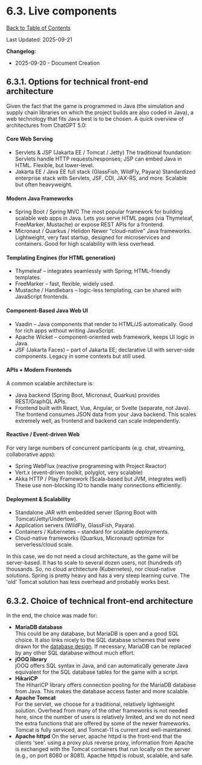 # 6.3. Live components

[Back to Table of Contents](../../README.md)

Last Updated: 2025-09-21

__Changelog:__
 - 2025-09-20 - Document Creation


## 6.3.1. Options for technical front-end architecture

Given the fact that the game is programmed in Java (the simulation and supply chain libraries on which the project builds are also coded in Java), a web technology that fits Java best is to be chosen. A quick overview of architectures from ChatGPT 5.0:

#### Core Web Serving
- Servlets & JSP (Jakarta EE / Tomcat / Jetty)
  The traditional foundation: Servlets handle HTTP requests/responses; JSP can embed Java in HTML. Flexible, but lower-level.
- Jakarta EE / Java EE full stack (GlassFish, WildFly, Payara)
  Standardized enterprise stack with Servlets, JSF, CDI, JAX-RS, and more. Scalable but often heavyweight.

#### Modern Java Frameworks
- Spring Boot / Spring MVC
  The most popular framework for building scalable web apps in Java. Lets you serve HTML pages (via Thymeleaf, FreeMarker, Mustache) or expose REST APIs for a frontend.
- Micronaut / Quarkus / Helidon
  Newer "cloud-native" Java frameworks. Lightweight, very fast startup, designed for microservices and containers. Good for high scalability with less overhead.

#### Templating Engines (for HTML generation)
- Thymeleaf – integrates seamlessly with Spring; HTML-friendly templates.
- FreeMarker – fast, flexible, widely used.
- Mustache / Handlebars – logic-less templating, can be shared with JavaScript frontends.

#### Component-Based Java Web UI
- Vaadin – Java components that render to HTML/JS automatically. Good for rich apps without writing JavaScript.
- Apache Wicket – component-oriented web framework, keeps UI logic in Java.
- JSF (Jakarta Faces) – part of Jakarta EE; declarative UI with server-side components. Legacy in some contexts but still used.

#### APIs + Modern Frontends
A common scalable architecture is:
- Java backend (Spring Boot, Micronaut, Quarkus) provides REST/GraphQL APIs.
- Frontend built with React, Vue, Angular, or Svelte (separate, not Java).
  The frontend consumes JSON data from your Java backend.
  This scales extremely well, as frontend and backend can scale independently.

#### Reactive / Event-driven Web
For very large numbers of concurrent participants (e.g. chat, streaming, collaborative apps):
- Spring WebFlux (reactive programming with Project Reactor)
- Vert.x (event-driven toolkit, polyglot, very scalable)
- Akka HTTP / Play Framework (Scala-based but JVM, integrates well)
These use non-blocking IO to handle many connections efficiently.

#### Deployment & Scalability
- Standalone JAR with embedded server (Spring Boot with Tomcat/Jetty/Undertow).
- Application servers (WildFly, GlassFish, Payara).
- Containers / Kubernetes – standard for scalable deployments.
- Cloud-native frameworks (Quarkus, Micronaut) optimize for serverless/cloud scale.

In this case, we do not need a cloud architecture, as the game will be server-based. It has to scale to several dozen users, not (hundreds of) thousands. So, no cloud architecture (Kubernetes), nor cloud-native solutions. Spring is pretty heavy and has a very steep learning curve. The 'old' Tomcat solution has less overhead and probably works best.


## 6.3.2. Choice of technical front-end architecture

In the end, the choice was made for:
- **MariaDB database**<br>
  This could be any database, but MariaDB is open and a good SQL choice. It also links nicely to the SQL database schemes that were drawn for the [database design](../4-architecture/database-design.md). If necessary, MariaDB can be replaced by any other SQL database without much effort.
- **jOOQ library**<br>
  jOOQ offers SQL syntax in Java, and can automatically generate Java equivalent for the SQL database tables for the game with a script.
- **HikariCP**<br>
  The HihariCP library offers connection pooling for the MariaDB database from Java. This makes the database access faster and more scalable.
- **Apache Tomcat**<br>
  For the servlet, we choose for a traditional, relatively lightweight solution. Overhead from many of the other frameworks is not needed here, since the number of users is relatively limited, and we do not need the extra functions that are offered by some of the newer frameworks. Tomcat is fully serviced, and Tomcat-11 is current and well-maintained.
- **Apache httpd**
  On the server, apache httpd is the front-end that the clients 'see'. using a proxy plus reverse proxy, information from Apache is exchanged with the Tomcat containers that run locally on the server (e.g., on port 8080 or 8081). Apache httpd is robust, scalable, and safe.

